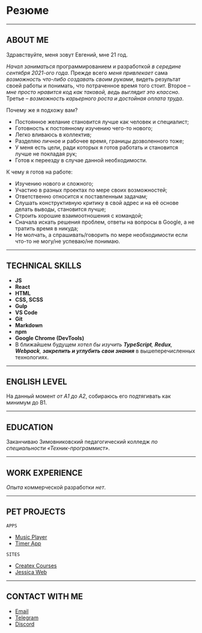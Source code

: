 # Резюме

---

## ABOUT ME

Здравствуйте, меня зовут Евгений, мне 21 год.

_Начал заниматься_ программированием и разработкой _в середине сентября 2021-ого года_. Прежде всего _меня привлекает_ сама _возможность что-либо создавать своим руками_, видеть результат своей работы и понимать, что потраченное время того стоит. Второе – _мне просто нравится код как таковой, ведь выглядит это классно_. Третье – _возможность карьерного роста и достойная оплата труда_.

Почему же я подхожу вам?

- Постоянное желание становится лучше как человек и специалист;
- Готовность к постоянному изучению чего-то нового;
- Легко вливаюсь в коллектив;
- Разделяю личное и рабочее время, границы дозволенного тоже;
- У меня есть цели, ради которых я готов работать и становится лучше не покладая рук;
- Готов к переезду в случае данной необходимости.

К чему я готов на работе:

- Изучению нового и сложного;
- Участию в разных проектах по мере своих возможностей;
- Ответственно относится к поставленным задачам;
- Слушать конструктивную критику в свой адрес и на её основе делать выводы, становится лучше;
- Строить хорошие взаимоотношения с командой;
- Сначала искать решения проблем, ответы на вопросы в Google, а не тратить время в никуда;
- Не молчать, а спрашивать/говорить по мере необходимости если что-то не могу/не успеваю/не понимаю.

---

## TECHNICAL SKILLS

- **JS**
- **React**
- **HTML**
- **CSS, SCSS**
- **Gulp**
- **VS Code**
- **Git**
- **Markdown**
- **npm**
- **Google Chrome (DevTools)**
- В ближайшем будущем _хотел бы изучить **TypeScript**, **Redux**, **Webpack**, **закрепить и углубить свои знания**_ в вышеперечисленных технологиях.

---

## ENGLISH LEVEL

На данный момент _от A1 до A2_, собираюсь его подтягивать как минимум до B1.

---

## EDUCATION

Заканчиваю Зимовниковский педагогический колледж _по специальности «Техник-программист»_.

---

## WORK EXPERIENCE

_Опыта_ коммерческой разработки _нет_.

---

## PET PROJECTS

`APPS`

- [Music Player](https://evsem.github.io/MusicApp/musicApp.html)
- [Timer App](https://evsem.github.io/TimerApp/index.html)

`SITES`

- [Createx Courses](https://evsem.github.io/CreatexCourses2/pages/homepage.html)
- [Jessica Web](https://evsem.github.io/JessicaWeb/jessica.html)

---

## CONTACT WITH ME

- [Email](frukwork@gmail.com)
- [Telegram](https://t.me/soua13)
- [Discord](https://discordapp.com/users/#cosin3005/)
